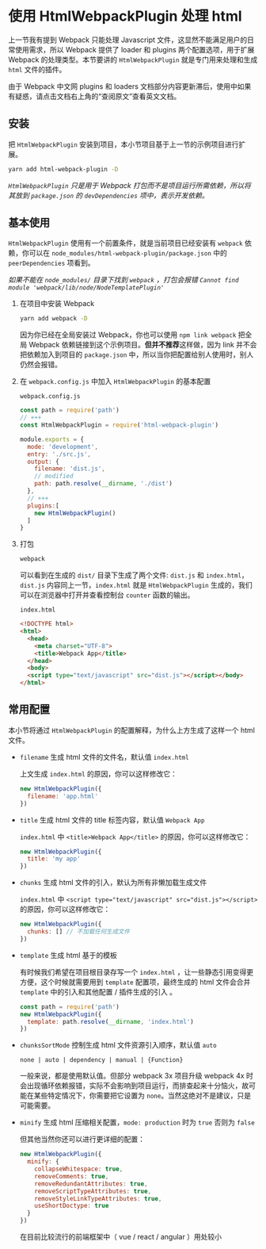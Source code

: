 # 使用 HtmlWebpackPlugin 处理 html
上一节我有提到 Webpack 只能处理 Javascript 文件，这显然不能满足用户的日常使用需求，所以 Webpack 提供了 loader 和 plugins 两个配置选项，用于扩展 Webpack 的处理类型。本节要讲的 `HtmlWebpackPlugin` 就是专门用来处理和生成 `html` 文件的插件。

由于 Webpack 中文网 plugins 和 loaders 文档部分内容更新滞后，使用中如果有疑惑，请点击文档右上角的“查阅原文”查看英文文档。

## 安装
把 `HtmlWebpackPlugin` 安装到项目，本小节项目基于上一节的示例项目进行扩展。

```bash
yarn add html-webpack-plugin -D
```
*`HtmlWebpackPlugin` 只是用于 Webpack 打包而不是项目运行所需依赖，所以将其放到 `package.json` 的 `devDependencies` 项中，表示开发依赖。*

## 基本使用
`HtmlWebpackPlugin` 使用有一个前置条件，就是当前项目已经安装有 `webpack` 依赖，你可以在 `node_modules/html-webpack-plugin/package.json` 中的 `peerDependencies` 项看到。

*如果不能在 `node_modules/` 目录下找到 `webpack` ，打包会报错 `Cannot find module 'webpack/lib/node/NodeTemplatePlugin'`*

1. 在项目中安装 Webpack
    ```bash
    yarn add webpack -D
    ```
    因为你已经在全局安装过 Webpack，你也可以使用 `npm link webpack` 把全局 Webpack 依赖链接到这个示例项目。**但并不推荐**这样做，因为 link 并不会把依赖加入到项目的 `package.json` 中，所以当你把配置给别人使用时，别人仍然会报错。

2. 在 `webpack.config.js` 中加入 `HtmlWebpackPlugin` 的基本配置

   `webpack.config.js`
    ```javascript
    const path = require('path')
    // +++
    const HtmlWebpackPlugin = require('html-webpack-plugin')

    module.exports = {
      mode: 'development',
      entry: './src.js',
      output: {
        filename: 'dist.js',
        // modified
        path: path.resolve(__dirname, './dist')
      },
      // +++
      plugins:[
        new HtmlWebpackPlugin()
      ]
    }
    ```

3. 打包
    ```bash
    webpack
    ```
    可以看到在生成的 `dist/` 目录下生成了两个文件: `dist.js` 和 `index.html`，`dist.js` 内容同上一节，`index.html` 就是 `HtmlWebpackPlugin` 生成的，我们可以在浏览器中打开并查看控制台 `counter` 函数的输出。

    `index.html`
    ```html
    <!DOCTYPE html>
    <html>
      <head>
        <meta charset="UTF-8">
        <title>Webpack App</title>
      </head>
      <body>
      <script type="text/javascript" src="dist.js"></script></body>
    </html>
    ```

## 常用配置
本小节将通过 `HtmlWebpackPlugin` 的配置解释，为什么上方生成了这样一个 html 文件。

- `filename` 生成 html 文件的文件名，默认值 `index.html`

  上文生成 `index.html` 的原因，你可以这样修改它：
  ```javascript
  new HtmlWebpackPlugin({
    filename: 'app.html'
  })
  ```

- `title` 生成 html 文件的 title 标签内容，默认值 `Webpack App`

  `index.html` 中 `<title>Webpack App</title>` 的原因，你可以这样修改它：
  ```javascript
  new HtmlWebpackPlugin({
    title: 'my app'
  })
  ```
- `chunks` 生成 html 文件的引入，默认为所有非懒加载生成文件

  `index.html` 中 `<script type="text/javascript" src="dist.js"></script>` 的原因，你可以这样修改它：
  ```javascript
  new HtmlWebpackPlugin({
    chunks: [] // 不加载任何生成文件
  })
  ```
- `template` 生成 html 基于的模板

  有时候我们希望在项目根目录存写一个 `index.html` ，让一些静态引用变得更方便，这个时候就需要用到 `template` 配置项，最终生成的 html 文件会合并 `template` 中的引入和其他配置 / 插件生成的引入 。

  ```javascript
  const path = require('path')
  new HtmlWebpackPlugin({
    template: path.resolve(__dirname, 'index.html')
  })
  ```
- `chunksSortMode` 控制生成 html 文件资源引入顺序，默认值 `auto`

  `none | auto | dependency | manual | {Function}`

  一般来说，都是使用默认值。但部分 webpack 3x 项目升级 webpack 4x 时会出现循环依赖报错，实际不会影响到项目运行，而排查起来十分恼火，故可能在某些特定情况下，你需要把它设置为 `none`。当然这绝对不是建议，只是可能需要。
- `minify` 生成 html 压缩相关配置，`mode: production` 时为 `true` 否则为 `false`

  但其他当然你还可以进行更详细的配置：
  ```javascript
  new HtmlWebpackPlugin({
    minify: {
      collapseWhitespace: true,
      removeComments: true,
      removeRedundantAttributes: true,
      removeScriptTypeAttributes: true,
      removeStyleLinkTypeAttributes: true,
      useShortDoctype: true
    }
  })
  ```
  在目前比较流行的前端框架中（ vue / react / angular ）用处较小
